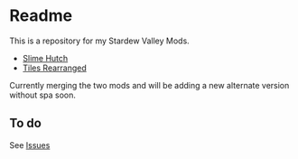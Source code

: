 # Readme

This is a repository for my Stardew Valley Mods.

- [Slime Hutch](https://github.com/lauren-mods/StardewMods/tree/main/Slime-Hutch)
- [Tiles Rearranged](https://github.com/lauren-mods/StardewMods/tree/main/Tiles-Rearranged)

Currently merging the two mods and will be adding a new alternate version without spa soon.
## To do

See [Issues](https://github.com/lauren-mods/StardewMods/issues)
